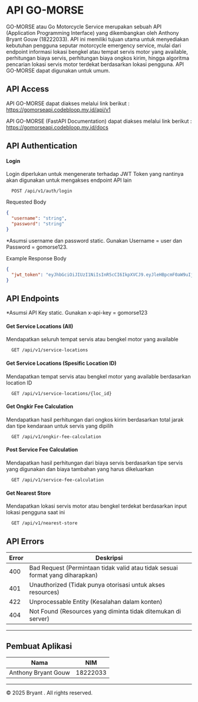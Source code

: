 # API GO-MORSE

GO-MORSE atau Go Motorcycle Service merupakan sebuah API (Application Programming Interface) yang dikembangkan oleh Anthony Bryant Gouw (18222033). API ini memiliki tujuan utama untuk menyediakan kebutuhan pengguna seputar motorcycle emergency service, mulai dari endpoint informasi lokasi bengkel atau tempat servis motor yang available, perhitungan biaya servis, perhitungan biaya ongkos kirim, hingga algoritma pencarian lokasi servis motor terdekat berdasarkan lokasi pengguna. API GO-MORSE dapat digunakan untuk umum.

## API Access

API GO-MORSE dapat diakses melalui link berikut :
https://gomorseapi.codebloop.my.id/api/v1

API GO-MORSE (FastAPI Documentation) dapat diakses melalui link berikut :
https://gomorseapi.codebloop.my.id/docs

## API Authentication

#### Login

Login diperlukan untuk mengenerate terhadap JWT Token yang nantinya akan digunakan untuk mengakses endpoint API lain

```https
  POST /api/v1/auth/login
```

Requested Body
```json
{
  "username": "string",
  "password": "string"
}
```

*Asumsi username dan password static. Gunakan Username = user dan Password = gomorse123.

Example Response Body
```json
{
  "jwt_token": "eyJhbGciOiJIUzI1NiIsInR5cCI6IkpXVCJ9.eyJleHBpcmF0aW9uIjoxNzM2NTI2NDI2LCJpc3N1ZWRfYXQiOjE3MzY1MjYxMjYsInVzZXJfaWQiOiJ1c2VyIn0.zHSMosYG0gvmFlqB55_NKyzCNja1nRDVmdhNKJJqnDw"
}
```

## API Endpoints

*Asumsi API Key static. Gunakan x-api-key = gomorse123

#### Get Service Locations (All)
Mendapatkan seluruh tempat servis atau bengkel motor yang available

```https
  GET /api/v1/service-locations
```

#### Get Service Locations (Spesific Location ID)
Mendapatkan tempat servis atau bengkel motor yang available berdasarkan location ID

```https
  GET /api/v1/service-locations/{loc_id}
```

#### Get Ongkir Fee Calculation
Mendapatkan hasil perhitungan dari ongkos kirim berdasarkan total jarak dan tipe kendaraan untuk servis yang dipilih

```https
  GET /api/v1/ongkir-fee-calculation
```

#### Post Service Fee Calculation
Mendapatkan hasil perhitungan dari biaya servis berdasarkan tipe servis yang digunakan dan biaya tambahan yang harus dikeluarkan

```https
  GET /api/v1/service-fee-calculation
```

#### Get Nearest Store
Mendapatkan lokasi servis motor atau bengkel terdekat berdasarkan input lokasi pengguna saat ini

```https
  GET /api/v1/nearest-store
```

## API Errors

| Error | Deskripsi                                                                     |
| ----- | ----------------------------------------------------------------------------- |
| 400   | Bad Request (Permintaan tidak valid atau tidak sesuai format yang diharapkan) |
| 401   | Unauthorized (Tidak punya otorisasi untuk akses resources)                    |
| 422   | Unprocessable Entity (Kesalahan dalam konten)                                 |
| 404   | Not Found (Resources yang diminta tidak ditemukan di server)                  |

---

## Pembuat Aplikasi

| Nama                | NIM      |
| ------------------- | -------- |
| Anthony Bryant Gouw | 18222033 |

---

© 2025 Bryant . All rights reserved.
